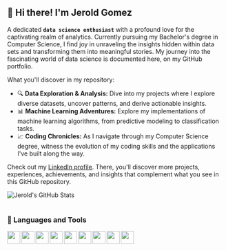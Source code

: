 <!--
**JeroldGomez/JeroldGomez** is a ✨ _special_ ✨ repository because its `README.md` (this file) appears on your GitHub profile.

Here are some ideas to get you started:

- 🔭 I’m currently working on ...
- 🌱 I’m currently learning ...
- 👯 I’m looking to collaborate on ...
- 🤔 I’m looking for help with ...
- 💬 Ask me about ...
- 📫 How to reach me: ...
- 😄 Pronouns: ...
- ⚡ Fun fact: ...
-->
## 👋 Hi there! I'm Jerold Gomez

A dedicated **`data science enthusiast`** with a profound love for the captivating realm of analytics. Currently pursuing my Bachelor's degree in Computer Science, I find joy in unraveling the insights hidden within data sets and transforming them into meaningful stories. My journey into the fascinating world of data science is documented here, on my GitHub portfolio. 

What you'll discover in my repository:

- 🔍 **Data Exploration & Analysis:** Dive into my projects where I explore diverse datasets, uncover patterns, and derive actionable insights.
- 📊 **Machine Learning Adventures:** Explore my implementations of machine learning algorithms, from predictive modeling to classification tasks.
- 📈 **Coding Chronicles:** As I navigate through my Computer Science degree, witness the evolution of my coding skills and the applications I've built along the way.

Check out my [LinkedIn profile](https://www.linkedin.com/in/jerold-gomez-0537a8272/). There, you'll discover more projects, experiences, achievements, and insights that complement what you see in this GitHub repository.

![Jerold's GitHub Stats](https://github-readme-stats.vercel.app/api?username=JeroldGomez&show_icons=true&theme=tokyonight)
#

### 🧰 Languages and Tools


<img align="left" width="30px" src="https://cdn.jsdelivr.net/gh/devicons/devicon@latest/icons/python/python-original.svg" />          
<img align="left" width="30px" src="https://cdn.jsdelivr.net/gh/devicons/devicon@latest/icons/azuresqldatabase/azuresqldatabase-original.svg" />
<img align="left" width="30px" src="https://cdn.jsdelivr.net/gh/devicons/devicon@latest/icons/microsoftsqlserver/microsoftsqlserver-original.svg" />
<img align="left" width="30px" src="https://cdn.jsdelivr.net/gh/devicons/devicon@latest/icons/rstudio/rstudio-original.svg" />
<img align="left" width="30px" src="https://cdn.jsdelivr.net/gh/devicons/devicon@latest/icons/html5/html5-original.svg" />
<img align="left" width="30px" src="https://cdn.jsdelivr.net/gh/devicons/devicon@latest/icons/sass/sass-original.svg" />
<img align="left" width="30px" src="https://cdn.jsdelivr.net/gh/devicons/devicon@latest/icons/javascript/javascript-original.svg" />
<img align="left" width="30px" src="https://cdn.jsdelivr.net/gh/devicons/devicon@latest/icons/react/react-original.svg" />
<img align="left" width="30px" src="https://cdn.jsdelivr.net/gh/devicons/devicon@latest/icons/flutter/flutter-original.svg" />          









